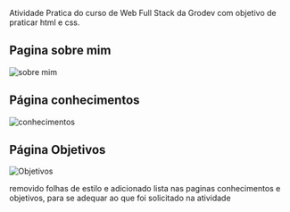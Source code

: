 <p>Atividade Pratica do curso de Web Full Stack da Grodev com objetivo de praticar html e css.</p>

<h2>Pagina sobre mim</h2>

![sobre mim](https://github.com/Leokrindges/praticando_posicoes_com_css/assets/123202044/393d18df-4e2c-4175-9fde-b1445aa746da)

<h2>Página conhecimentos</h2>

![conhecimentos](https://github.com/Leokrindges/praticando_posicoes_com_css/assets/123202044/797fc98b-b7f4-4e19-88a7-5c4e831a070b)

<h2>Página Objetivos</h2>

![Objetivos](https://github.com/Leokrindges/praticando_posicoes_com_css/assets/123202044/b9382486-125f-4ab7-acc8-7b916a8b8d2f)

<p>removido folhas de estilo e adicionado lista nas paginas conhecimentos e objetivos, para se adequar ao que foi solicitado na atividade</p>

